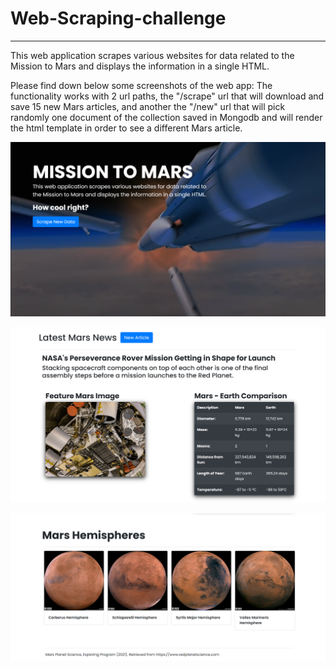 # Web-Scraping-challenge
<hr>

This web application scrapes various websites for data related to the Mission to Mars and displays the information in a single HTML.

Please find down below some screenshots of the web app:
The functionality works with 2 url paths, the "/scrape" url that will download and save 15 new Mars articles, and another the "/new" url that will pick randomly one document of the collection saved in Mongodb and will render the html template in order to see a different Mars article.

![Portrait](https://github.com/andrebestrada/Web-Scraping-challenge/blob/main/Missions_to_Mars/Portrait.png?raw=true)

![Article](https://github.com/andrebestrada/Web-Scraping-challenge/blob/main/Missions_to_Mars/Latest%20News.png?raw=true)

![Hemispheres](https://github.com/andrebestrada/Web-Scraping-challenge/blob/main/Missions_to_Mars/Mars%20Hemispheres.png?raw=true)

